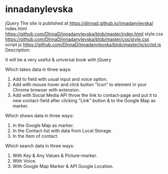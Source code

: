 # innadanylevska
jQuery
The site is published at https://dinnad.github.io/innadanylevska/
index.html https://github.com/DInnaD/innadanylevska/blob/master/index.html
style.css https://github.com/DInnaD/innadanylevska/blob/master/css/style.css
script.js https://github.com/DInnaD/innadanylevska/blob/master/js/script.js
Description:

It will be a very useful & universal book with jQuery

Which takes data in three ways:

1. Add to field with usual input and voice option.
2. Add with mouse hover and click button "Icon" to element in your Chrome browser with extension.
3. Add with Social Media API throw the link to contact-page and put it to new contact-field after clicking "Link" button & to the Google Map as marker.

Which shows data in three ways:

1. In the Google Map as marker.
2. In the Contact-list with data from Local Storage.
3. In the Item of contact.

Which search data in three ways:

1. With Key & Any Values & Picture-marker.
2. With Voice.
3. With Google Map Marker & API Google Location.
